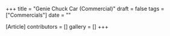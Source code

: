 +++
title = "Genie Chuck Car (Commercial)"
draft = false
tags = ["Commercials"]
date = ""

[Article]
contributors = []
gallery = []
+++